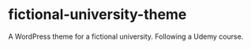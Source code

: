 # fictional-university-theme
A WordPress theme for a fictional university. Following a Udemy course.
